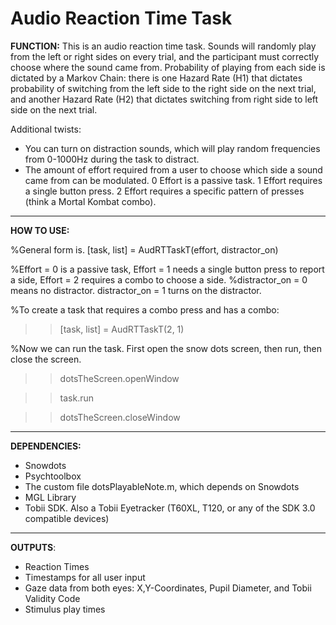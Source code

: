 # Audio Reaction Time Task

**FUNCTION:** This is an audio reaction time task. Sounds will randomly play from the left or right sides on every trial, and the participant must correctly choose where the sound came from. Probability of playing from each side is dictated by a Markov Chain: there is one Hazard Rate (H1) that dictates probability of switching from the left side to the right side on the next trial, and another Hazard Rate (H2) that dictates switching from right side to left side on the next trial.

Additional twists:
* You can turn on distraction sounds, which will play random frequencies from 0-1000Hz during the task to distract.
* The amount of effort required from a user to choose which side a sound came from can be modulated. 0 Effort is a passive task. 1 Effort requires a single button press. 2 Effort requires a specific pattern of presses (think a Mortal Kombat combo).

***

**HOW TO USE:**

%General form is.
[task, list] = AudRTTaskT(effort, distractor_on)

%Effort = 0 is a passive task, Effort = 1 needs a single button press to report a side, Effort = 2 requires a combo to choose a side.
%distractor_on = 0 means no distractor. distractor_on = 1 turns on the distractor.

%To create a task that requires a combo press and has a combo:
>> [task, list] = AudRTTaskT(2, 1)

%Now we can run the task. First open the snow dots screen, then run, then close the screen.
>> dotsTheScreen.openWindow

>> task.run

>> dotsTheScreen.closeWindow


***

**DEPENDENCIES:**
* Snowdots
* Psychtoolbox
* The custom file dotsPlayableNote.m, which depends on Snowdots
* MGL Library
* Tobii SDK. Also a Tobii Eyetracker (T60XL, T120, or any of the SDK 3.0 compatible devices)

***

**OUTPUTS**:
* Reaction Times
* Timestamps for all user input
* Gaze data from both eyes: X,Y-Coordinates, Pupil Diameter, and Tobii Validity Code
* Stimulus play times
